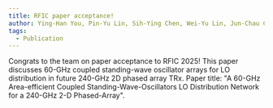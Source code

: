 ```yaml
---
title: RFIC paper acceptance!
author: Ying-Han You, Pin-Yu Lin, Sih-Ying Chen, Wei-Yu Lin, Jun-Chau Chien
tags:
  - Publication
---
```


Congrats to the team on paper acceptance to RFIC 2025! This paper discusses 60-GHz coupled standing-wave oscillator arrays for LO distribution in future 240-GHz 2D phased array TRx. Paper title: "A 60-GHz Area-efficient Coupled Standing-Wave-Oscillators LO Distribution Network for a 240-GHz 2-D Phased-Array".
